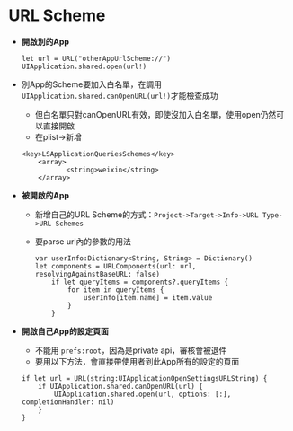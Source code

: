# URL Scheme

* **開啟別的App**

  ```text
  let url = URL("otherAppUrlScheme://")
  UIApplication.shared.open(url!)
  ```

* 別App的Scheme要加入白名單，在調用`UIApplication.shared.canOpenURL(url!)`才能檢查成功

  * 但白名單只對canOpenURL有效，即使沒加入白名單，使用open仍然可以直接開啟
  * 在plist-&gt;新增

  ```text
  <key>LSApplicationQueriesSchemes</key> 
      <array>
             <string>weixin</string>
      </array>
  ```

* **被開啟的App**
  * 新增自己的URL Scheme的方式：`Project->Target->Info->URL Type->URL Schemes`
  * 要parse url內的參數的用法

    ```text
    var userInfo:Dictionary<String, String> = Dictionary()
    let components = URLComponents(url: url, resolvingAgainstBaseURL: false)
        if let queryItems = components?.queryItems {
            for item in queryItems {
                userInfo[item.name] = item.value
            }
        }
    ```
* **開啟自己App的設定頁面**

  * 不能用 `prefs:root`，因為是private api，審核會被退件
  * 要用以下方法，會直接帶使用者到此App所有的設定的頁面

  ```text
  if let url = URL(string:UIApplicationOpenSettingsURLString) {
      if UIApplication.shared.canOpenURL(url) {
          UIApplication.shared.open(url, options: [:], completionHandler: nil)
      }
  }
  ```

